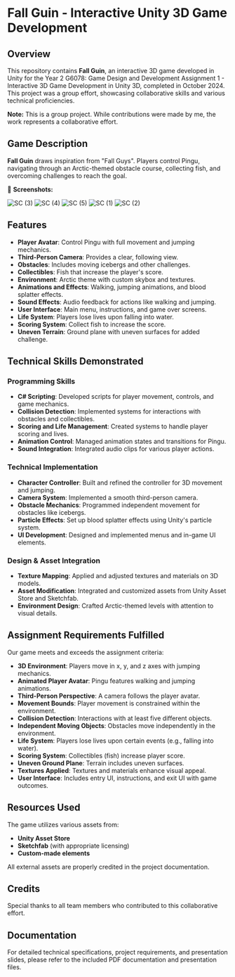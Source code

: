 # Fall Guin - Interactive Unity 3D Game Development

## Overview

This repository contains **Fall Guin**, an interactive 3D game developed in Unity for the Year 2 G6078: Game Design and Development Assignment 1 - Interactive 3D Game Development in Unity 3D, completed in October 2024. This project was a group effort, showcasing collaborative skills and various technical proficiencies.

**Note:** This is a group project. While contributions were made by me, the work represents a collaborative effort.

## Game Description

**Fall Guin** draws inspiration from "Fall Guys". Players control Pingu, navigating through an Arctic-themed obstacle course, collecting fish, and overcoming challenges to reach the goal.

📸 **Screenshots:**

![SC (3)](https://github.com/user-attachments/assets/f412f0c9-702c-4c67-ba30-0b76c553334c)
![SC (4)](https://github.com/user-attachments/assets/8a486b07-804d-4635-a181-e4db47558d70)
![SC (5)](https://github.com/user-attachments/assets/5e15d5dc-84c9-4d0b-a0dc-aa7aa9515de7)
![SC (1)](https://github.com/user-attachments/assets/79323bbb-5503-4fe5-8ba2-8b37d243007c)
![SC (2)](https://github.com/user-attachments/assets/fb9f25e2-c3c9-4431-860a-91c4868579ec)

## Features

- **Player Avatar**: Control Pingu with full movement and jumping mechanics.
- **Third-Person Camera**: Provides a clear, following view.
- **Obstacles**: Includes moving icebergs and other challenges.
- **Collectibles**: Fish that increase the player's score.
- **Environment**: Arctic theme with custom skybox and textures.
- **Animations and Effects**: Walking, jumping animations, and blood splatter effects.
- **Sound Effects**: Audio feedback for actions like walking and jumping.
- **User Interface**: Main menu, instructions, and game over screens.
- **Life System**: Players lose lives upon falling into water.
- **Scoring System**: Collect fish to increase the score.
- **Uneven Terrain**: Ground plane with uneven surfaces for added challenge.

## Technical Skills Demonstrated

### Programming Skills

- **C# Scripting**: Developed scripts for player movement, controls, and game mechanics.
- **Collision Detection**: Implemented systems for interactions with obstacles and collectibles.
- **Scoring and Life Management**: Created systems to handle player scoring and lives.
- **Animation Control**: Managed animation states and transitions for Pingu.
- **Sound Integration**: Integrated audio clips for various player actions.

### Technical Implementation

- **Character Controller**: Built and refined the controller for 3D movement and jumping.
- **Camera System**: Implemented a smooth third-person camera.
- **Obstacle Mechanics**: Programmed independent movement for obstacles like icebergs.
- **Particle Effects**: Set up blood splatter effects using Unity's particle system.
- **UI Development**: Designed and implemented menus and in-game UI elements.

### Design & Asset Integration

- **Texture Mapping**: Applied and adjusted textures and materials on 3D models.
- **Asset Modification**: Integrated and customized assets from Unity Asset Store and Sketchfab.
- **Environment Design**: Crafted Arctic-themed levels with attention to visual details.

## Assignment Requirements Fulfilled

Our game meets and exceeds the assignment criteria:

- **3D Environment**: Players move in x, y, and z axes with jumping mechanics.
- **Animated Player Avatar**: Pingu features walking and jumping animations.
- **Third-Person Perspective**: A camera follows the player avatar.
- **Movement Bounds**: Player movement is constrained within the environment.
- **Collision Detection**: Interactions with at least five different objects.
- **Independent Moving Objects**: Obstacles move independently in the environment.
- **Life System**: Players lose lives upon certain events (e.g., falling into water).
- **Scoring System**: Collectibles (fish) increase player score.
- **Uneven Ground Plane**: Terrain includes uneven surfaces.
- **Textures Applied**: Textures and materials enhance visual appeal.
- **User Interface**: Includes entry UI, instructions, and exit UI with game outcomes.


## Resources Used
The game utilizes various assets from:
- **Unity Asset Store**
- **Sketchfab** (with appropriate licensing)
- **Custom-made elements**

All external assets are properly credited in the project documentation.

## Credits

Special thanks to all team members who contributed to this collaborative effort.

## Documentation

For detailed technical specifications, project requirements, and presentation slides, please refer to the included PDF documentation and presentation files.
